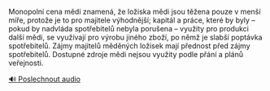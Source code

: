 
Monopolní cena mědi znamená, že ložiska mědi jsou těžena pouze v menší míře, protože je to pro majitele výhodnější; kapitál a práce, které by byly – pokud by nadvláda spotřebitelů nebyla porušena – využity pro produkci další mědi, se využívají pro výrobu jiného zboží, po němž je slabší poptávka spotřebitelů. Zájmy majitelů měděných ložisek mají přednost před zájmy spotřebitelů. Dostupné zdroje mědi nejsou využity podle přání a plánů veřejnosti.

[🔊 Poslechnout audio](/data/7-paragraphs/audio/chapter_69/para_008-Monopoln-cena-mdi-znamen-e-loiska-mdi-jsou.mp3)
